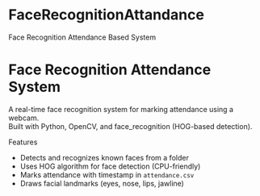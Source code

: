 # FaceRecognitionAttandance
Face Recognition Attendance Based System
# Face Recognition Attendance System

A real-time face recognition system for marking attendance using a webcam.  
Built with Python, OpenCV, and face_recognition (HOG-based detection).

Features
- Detects and recognizes known faces from a folder
- Uses HOG algorithm for face detection (CPU-friendly)
- Marks attendance with timestamp in `attendance.csv`
- Draws facial landmarks (eyes, nose, lips, jawline)
